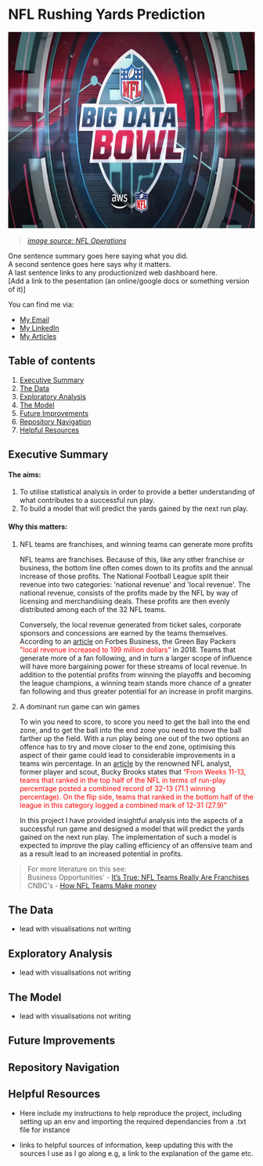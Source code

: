 # NFL Rushing Yards Prediction
<p align="center">
<img height=400 width=800 src="references/images/data_bowl_title.webp">
</p>

> [*image source: NFL Operations*](https://operations.nfl.com/the-game/big-data-bowl/)


One sentence summary goes here saying what you did.  <br>
A second sentence goes here says why it matters.  <br>
A last sentence links to any productionized web dashboard here.  <br>
[Add a link to the pesentation (an online/google docs or something version of it)]


You can find me via: 
- [My Email](Louisbademosi@gamil.com)
- [My LinkedIn](https://www.linkedin.com/in/louis-bademosi-1bb964195/)
- [My Articles](https://medium.com/@louisbademosi_20360)


## Table of contents
1. [Executive Summary](#exec_summary)
2. [The Data](#the_data)
3. [Exploratory Analysis](#explore_analysis)
4. [The Model](#model)
5. [Future Improvements](#future_improv)
6. [Repository Navigation](#repo_nav)
7. [Helpful Resources](#help_resource)


<a name="exec_summary"></a>
## Executive Summary

#### The aims:
1. To utilise statistical analysis in order to provide a better understanding of what contributes to a successful run play.
2. To build a model that will predict the yards gained by the next run play.

#### Why this matters:
1. NFL teams are franchises, and winning teams can generate more profits

    NFL teams are franchises. Because of this, like any other franchise or business, the bottom line often comes down to its profits and the annual increase of those profits. The National Football League split their revenue into two categories: 'national revenue' and 'local revenue'. The national revenue, consists of the profits made by the NFL by way of licensing and merchandising deals. These profits are then evenly distributed among each of the 32 NFL teams. <br>
    
    Conversely, the local revenue generated from ticket sales, corporate sponsors and concessions are earned by the teams themselves. According to an [article](https://www.forbes.com/sites/robreischel/2018/07/16/green-bay-packers-enjoy-another-year-of-record-revenue/#4347ecae14bb) on Forbes Business, the Green Bay Packers <font color=red>"local revenue increased to 199 million dollars"</font> in 2018. Teams that generate more of a fan following, and in turn a larger scope of influence will have more bargaining power for these streams of local revenue. In addition to the potential profits from winning the playoffs and becoming the league champions, a winning team stands more chance of a greater fan following and thus greater potential for an increase in profit margins.

2. A dominant run game can win games

    To win you need to score, to score you need to get the ball into the end zone, and to get the ball into the end zone you need to move the ball farther up the field. With a run play being one out of the two options an offence has to try and move closer to the end zone, optimising this aspect of their game could lead to considerable improvements in a teams win percentage. In an [article](https://www.nfl.com/news/running-the-football-still-works-plus-the-amari-cooper-effect-0ap3000000996948) by the renowned NFL analyst, former player and scout, Bucky Brooks states that <font color=red>“From Weeks 11-13, teams that ranked in the top half of the NFL in terms of run-play percentage posted a combined record of 32-13 (71.1 winning percentage). On the flip side, teams that ranked in the bottom half of the league in this category logged a combined mark of 12-31 (27.9)”</font> <br>

    In this project I have provided insightful analysis into the aspects of a successful run game and designed a model that will predict the yards gained on the next run play. The implementation of such a model is expected to improve the play calling efficiency of an offensive team and as a result lead to an increased potential in profits. 

> For more literature on this see: <br>
Business Opportunities' - [It’s True: NFL Teams Really Are Franchises](https://www.business-opportunities.biz/2013/10/20/nfl-teams-are-franchises-too/) <br>
CNBC's  - [How NFL Teams Make money](https://www.cnbc.com/2018/10/05/nfl-owners-teams-football.html)



<a name="the_data"></a>
## The Data
-  lead with visualisations not writing



<a name="explore_analysis"></a>
## Exploratory Analysis
-  lead with visualisations not writing



<a name="model"></a>
## The Model
-  lead with visualisations not writing



<a name="future_improv"></a>
## Future Improvements



<a name="repo_nav"></a>
## Repository Navigation



<a name="help_resource"></a>
## Helpful Resources
- Here include my instructions to help reproduce the project, including setting up an env and importing the required dependancies from a .txt file for instance

- links to helpful sources of information, keep updating this with the sources I use as I go along
        e.g, a link to the explanation of the game etc.
            
            
            
            
